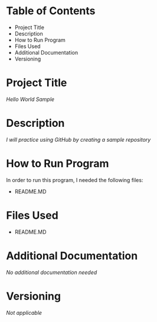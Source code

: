 # Table of Contents
- Project Title
- Description
- How to Run Program
- Files Used
- Additional Documentation
- Versioning
# Project Title
*Hello World Sample*
# Description
*I will practice using GitHub by creating a sample repository*
# How to Run Program
In order to run this program, I needed the following files:
- README.MD
# Files Used
- README.MD
# Additional Documentation
*No additional documentation needed*
# Versioning
*Not applicable*
